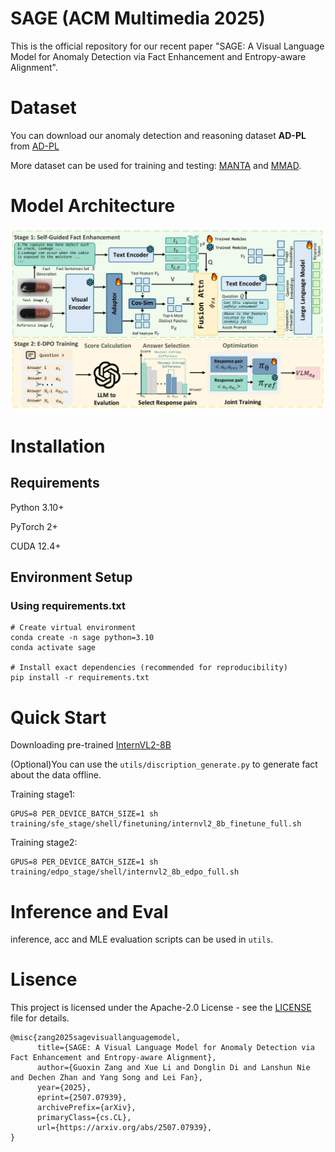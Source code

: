 # SAGE (ACM Multimedia 2025)
This is the official repository for our recent paper "SAGE: A Visual Language Model for Anomaly Detection via Fact Enhancement and Entropy-aware Alignment".
# Dataset
You can download our anomaly detection and reasoning dataset **AD-PL** from [AD-PL](https://pan.baidu.com/s/1Jr68D6ysgdEFgOB0UTZJdw?pwd=b2nd)

More dataset can be used for training and testing: [MANTA](https://grainnet.github.io/MANTA) and [MMAD](https://github.com/jam-cc/MMAD).
# Model Architecture
![Overview of our proposed SAGE](Figure/model.png)
# Installation
## Requirements
Python 3.10+

PyTorch 2+

CUDA 12.4+ 
## Environment Setup
### Using requirements.txt
```
# Create virtual environment
conda create -n sage python=3.10
conda activate sage

# Install exact dependencies (recommended for reproducibility)
pip install -r requirements.txt
```
# Quick Start
Downloading pre-trained [InternVL2-8B](https://huggingface.co/OpenGVLab/InternVL2-8B)

(Optional)You can use the `utils/discription_generate.py` to generate fact about the data offline.

Training stage1:
```
GPUS=8 PER_DEVICE_BATCH_SIZE=1 sh training/sfe_stage/shell/finetuning/internvl2_8b_finetune_full.sh
```
Training stage2:
```
GPUS=8 PER_DEVICE_BATCH_SIZE=1 sh training/edpo_stage/shell/internvl2_8b_edpo_full.sh
```
# Inference and Eval
inference, acc and MLE evaluation scripts can be used in `utils`.
# Lisence
This project is licensed under the Apache-2.0 License - see the [LICENSE](LICENSE) file for details.
```
@misc{zang2025sagevisuallanguagemodel,
      title={SAGE: A Visual Language Model for Anomaly Detection via Fact Enhancement and Entropy-aware Alignment}, 
      author={Guoxin Zang and Xue Li and Donglin Di and Lanshun Nie and Dechen Zhan and Yang Song and Lei Fan},
      year={2025},
      eprint={2507.07939},
      archivePrefix={arXiv},
      primaryClass={cs.CL},
      url={https://arxiv.org/abs/2507.07939}, 
}
```
